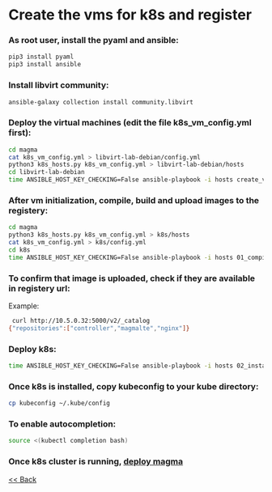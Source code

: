 # Create the vms for k8s and register

### As root user, install the pyaml and ansible:
```bash 
pip3 install pyaml
pip3 install ansible

```

### Install libvirt community:
```bash
ansible-galaxy collection install community.libvirt
```

### Deploy the virtual machines (edit the file k8s_vm_config.yml first):
```bash
cd magma
cat k8s_vm_config.yml > libvirt-lab-debian/config.yml
python3 k8s_hosts.py k8s_vm_config.yml > libvirt-lab-debian/hosts
cd libvirt-lab-debian
time ANSIBLE_HOST_KEY_CHECKING=False ansible-playbook -i hosts create_vm.yml

```

### After vm initialization, compile, build and upload images to the registery:

```bash 
cd magma
python3 k8s_hosts.py k8s_vm_config.yml > k8s/hosts
cat k8s_vm_config.yml > k8s/config.yml
cd k8s
time ANSIBLE_HOST_KEY_CHECKING=False ansible-playbook -i hosts 01_compile.yml
```

### To confirm that image is uploaded, check if they are available in registery url:

Example:
```bash
 curl http://10.5.0.32:5000/v2/_catalog
{"repositories":["controller","magmalte","nginx"]}

```


### Deploy k8s:
```bash
time ANSIBLE_HOST_KEY_CHECKING=False ansible-playbook -i hosts 02_install_k8s_with_contaierd.yml
```

### Once k8s is installed, copy kubeconfig to your kube directory:
```bash
cp kubeconfig ~/.kube/config
```

### To enable autocompletion:
```bash
source <(kubectl completion bash)
```

### Once k8s cluster is running, [deploy magma](deploy_magma.md)

[<< Back](../README.md)